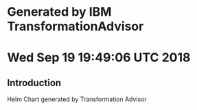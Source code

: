 # Generated by IBM TransformationAdvisor
# Wed Sep 19 19:49:06 UTC 2018
## Introduction

Helm Chart generated by Transformation Advisor
